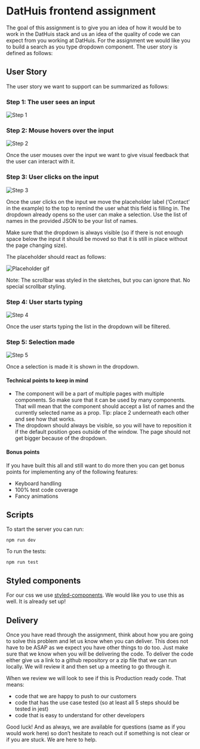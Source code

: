 # DatHuis frontend assignment
The goal of this assignment is to give you an idea of how it would be to work in the DatHuis stack and us an idea of the quality of code we can expect from you working at DatHuis. For the assignment we would like you to build a search as you type dropdown component. The user story is defined as follows:

## User Story
The user story we want to support can be summarized as follows:

### Step 1: The user sees an input
![Step 1](https://user-images.githubusercontent.com/23367061/71768244-b9b94680-2f14-11ea-8e06-e9b81165f544.png)

### Step 2: Mouse hovers over the input
![Step 2](https://user-images.githubusercontent.com/23367061/71768523-043bc280-2f17-11ea-9e26-b28e5633ff3a.png)

Once the user mouses over the input we want to give visual feedback that the user can interact with it.

### Step 3: User clicks on the input
![Step 3](https://user-images.githubusercontent.com/23367061/71768592-afe51280-2f17-11ea-9071-0008d0e0e9d4.png)

Once the user clicks on the input we move the placeholder label (‘Contact’ in the example) to the top to remind the user what this field is filling in. The dropdown already opens so the user can make a selection. Use the list of names in the provided JSON to be your list of names.

Make sure that the dropdown is always visible (so if there is not enough space below the input it should be moved so that it is still in place without the page changing size).

The placeholder should react as follows:

![Placeholder gif](https://user-images.githubusercontent.com/23367061/71768642-339eff00-2f18-11ea-85f2-2a8ac2dfb8c0.gif)

Note: The scrollbar was styled in the sketches, but you can ignore that. No special scrollbar styling.

### Step 4: User starts typing
![Step 4](https://user-images.githubusercontent.com/23367061/71768597-bb383e00-2f17-11ea-83bf-4344fd81cd4e.png)

Once the user starts typing the list in the dropdown will be filtered.

### Step 5: Selection made
![Step 5](https://user-images.githubusercontent.com/23367061/71768605-c68b6980-2f17-11ea-89d1-75c64ea82ea3.png)

Once a selection is made it is shown in the dropdown.

#### Technical points to keep in mind
* The component will be a part of multiple pages with multiple components. So make sure that it can be used by many components. That will mean that the component should accept a list of names and the currently selected name as a prop. Tip: place 2 underneath each other and see how that works.
* The dropdown should always be visible, so you will have to reposition it if the default position goes outside of the window. The page should not get bigger because of the dropdown.

#### Bonus points
If you have built this all and still want to do more then you can get bonus points for implementing any of the following features:
* Keyboard handling
* 100% test code coverage
* Fancy animations

## Scripts
To start the server you can run:

```npm run dev```

To run the tests:

```npm run test```

## Styled components
For our css we use [styled-components](https://www.styled-components.com/). We would like you to use this as well. It is already set up!

## Delivery
Once you have read through the assignment, think about how you are going to solve this problem and let us know when you can deliver. This does not have to be ASAP as we expect you have other things to do too. Just make sure that we know when you will be delivering the code. To deliver the code either give us a link to a github repository or a zip file that we can run locally. We will review it and then set up a meeting to go through it.

When we review we will look to see if this is Production ready code. That means:
* code that we are happy to push to our customers
* code that has the use case tested (so at least all 5 steps should be tested in jest)
* code that is easy to understand for other developers


Good luck! And as always, we are available for questions (same as if you would work here) so don’t hesitate to reach out if something is not clear or if you are stuck. We are here to help.
